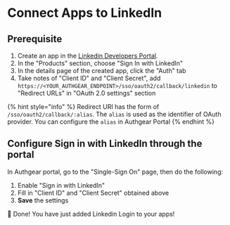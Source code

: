 # Connect Apps to LinkedIn

## Prerequisite

1. Create an app in the [Linkedin Developers Portal](https://developer.linkedin.com/).
2. In the "Products" section, choose "Sign In with LinkedIn"
3. In the details page of the created app, click the "Auth" tab
4. Take notes of "Client ID" and "Client Secret", add `https://<YOUR_AUTHGEAR_ENDPOINT>/sso/oauth2/callback/linkedin` to "Redirect URLs" in "OAuth 2.0 settings" section

{% hint style="info" %}
Redirect URI has the form of `/sso/oauth2/callback/:alias`. The `alias` is used as the identifier of OAuth provider. You can configure the `alias` in Authgear Portal
{% endhint %}

## Configure Sign in with LinkedIn through the portal

In Authgear portal, go to the "Single-Sign On" page, then do the following:

1. Enable "Sign in with LinkedIn"
2. Fill in "Client ID" and "Client Secret" obtained above
3. **Save** the settings

🎉 Done! You have just added Linkedin Login to your apps!
